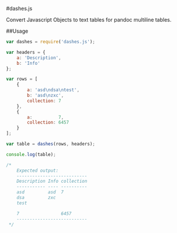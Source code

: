#dashes.js

Convert Javascript Objects to text tables for pandoc multiline tables.

##Usage

```javascript
var dashes = require('dashes.js');

var headers = {
    a: 'Description',
    b: 'Info'
};

var rows = [
    {
        a: 'asd\ndsa\ntest',
        b: 'asd\nzxc',
        collection: 7
    },
    {
        a:          7,
        collection: 6457
    }
];

var table = dashes(rows, headers);

console.log(table);

/*
	Expected output:
	---------------------------
	Description Info collection
	----------- ---- ----------
	asd         asd  7         
	dsa         zxc            
	test                       

	7                6457      
	---------------------------
 */
```